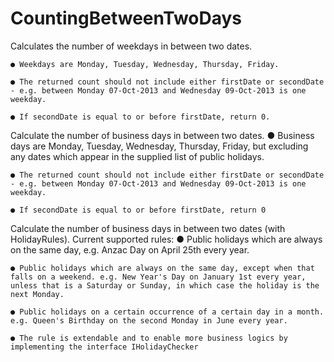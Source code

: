 # CountingBetweenTwoDays

Calculates the number of weekdays in between two dates.
	
	● Weekdays are Monday, Tuesday, Wednesday, Thursday, Friday.
	
	● The returned count should not include either firstDate or secondDate - e.g. between Monday 07-Oct-2013 and Wednesday 09-Oct-2013 is one weekday.
	
	● If secondDate is equal to or before firstDate, return 0.
	
	

Calculate the number of business days in between two dates.
	● Business days are Monday, Tuesday, Wednesday, Thursday, Friday, but excluding any dates which appear in the supplied list of public holidays.
	
	● The returned count should not include either firstDate or secondDate - e.g. between Monday 07-Oct-2013 and Wednesday 09-Oct-2013 is one weekday.
	
	● If secondDate is equal to or before firstDate, return 0


Calculate the number of business days in between two dates (with HolidayRules). Current supported rules:
	● Public holidays which are always on the same day, e.g. Anzac Day on April 25th every year.
	
	● Public holidays which are always on the same day, except when that falls on a weekend. e.g. New Year's Day on January 1st every year, unless that is a Saturday or Sunday, in which case the holiday is the next Monday.
	
	● Public holidays on a certain occurrence of a certain day in a month. e.g. Queen's Birthday on the second Monday in June every year.
	
	● The rule is extendable and to enable more business logics by implementing the interface IHolidayChecker 
